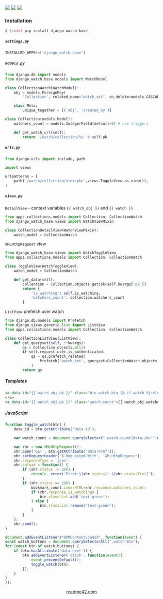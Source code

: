 <!--
https://readme42.com
-->


[![](https://img.shields.io/pypi/v/django-watch-base.svg?maxAge=3600)](https://pypi.org/project/django-watch-base/)
[![](https://img.shields.io/badge/License-Unlicense-blue.svg?longCache=True)](https://unlicense.org/)
[![](https://github.com/andrewp-as-is/django-watch-base.py/workflows/tests42/badge.svg)](https://github.com/andrewp-as-is/django-watch-base.py/actions)

### Installation
```bash
$ [sudo] pip install django-watch-base
```

##### `settings.py`
```python
INSTALLED_APPS+=['django_watch_base']
```

##### `models.py`
```python
from django.db import models
from django_watch_base.models import WatchModel

class CollectionWatch(WatchModel):
    obj = models.ForeignKey(
        'Collection', related_name="watch_set", on_delete=models.CASCADE)

    class Meta:
        unique_together = [('obj', 'created_by')]

class Collection(models.Model):
    watchers_count = models.IntegerField(default=0) # use triggers

    def get_watch_url(self):
        return '/watch/collection/%s' % self.pk
```

##### `urls.py`
```python
from django.urls import include, path

import views

urlpatterns = [
    path('/watch/collection/<int:pk>',views.ToggleView.as_view()),
]
```

##### `views.py`
`DetailView` - context variables `{{ watch_obj }}` and `{{ watch }}`
```python
from apps.collections.models import Collection, CollectionWatch
from django_watch_base.views import WatchViewMixin

class CollectionDetailView(WatchViewMixin):
    watch_model = CollectionWatch
```

`XMLHttpRequest` view
```python
from django_watch_base.views import WatchToggleView
from apps.collections.models import Collection, CollectionWatch

class ToggleView(WatchToggleView):
    watch_model = CollectionWatch

    def get_data(self):
        collection = Collection.objects.get(pk=self.kwargs['pk'])
        return {
            'is_watching': self.is_watching,
            'watchers_count': collection.watchers_count
        }
```

`ListView` prefetch user watch
```python
from django.db.models import Prefetch
from django.views.generic.list import ListView
from apps.collections.models import Collection, CollectionWatch

class CollectionListView(ListView):
    def get_queryset(self, **kwargs):
        qs = Collection.objects.all()
        if self.request.user.is_authenticated:
            qs = qs.prefetch_related(
                Prefetch("watch_set", queryset=CollectionWatch.objects.filter(created_by=self.request.user),to_attr='watching')
            )
        return qs
```

##### Templates
```html
<a data-id="{{ watch_obj.pk }}" class="btn watch-btn {% if watch %}selected{% endif %}" {% if request.user.is_authenticated %}data-href="{{ watch_obj.get_watch_url }}"{% else %}href="{% url 'login' %}?next={{ request.path }}"{% endif %}>
</a>
<a data-id="{{ watch_obj.pk }}" class="watch-count">{{ watch_obj.watchers_count }}</a>
```

##### JavaScript
```javascript
function toggle_watch(btn) {
    data_id = btn.getAttribute('data-id');

    var watch_count = document.querySelector(".watch-count[data-id='"+data_id+"']");

    var xhr = new XMLHttpRequest();
    xhr.open('GET', btn.getAttribute('data-href'));
    xhr.setRequestHeader('X-Requested-With', 'XMLHttpRequest');
    xhr.responseType = 'json';
    xhr.onload = function() {
        if (xhr.status != 200) {
            console. error(`Error ${xhr.status}: ${xhr.statusText}`);
        }
        if (xhr.status == 200) {
            bookmark_count.innerHTML=xhr.response.watchers_count;
            if (xhr.response.is_watching) {
                btn.classList.add('text-green');
            } else {
                btn.classList.remove('text-green');
            }
        }
    };
    xhr.send();
}

document.addEventListener("DOMContentLoaded", function(event) {
const watch_buttons = document.querySelectorAll(".watch-btn");
for (const btn of watch_buttons) {
    if (btn.hasAttribute('data-href')) {
        btn.addEventListener('click', function(event){
            event.preventDefault();
            toggle_watch(btn);
        });
    }
}
});
```

<p align="center">
    <a href="https://readme42.com/">readme42.com</a>
</p>
